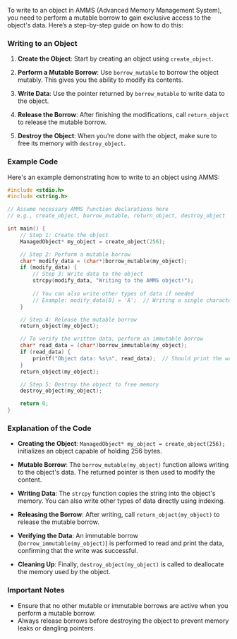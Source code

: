 To write to an object in AMMS (Advanced Memory Management System), you need to perform a mutable borrow to gain exclusive access to the object's data. Here’s a step-by-step guide on how to do this:

### Writing to an Object

1. **Create the Object**: Start by creating an object using `create_object`.

2. **Perform a Mutable Borrow**: Use `borrow_mutable` to borrow the object mutably. This gives you the ability to modify its contents.

3. **Write Data**: Use the pointer returned by `borrow_mutable` to write data to the object.

4. **Release the Borrow**: After finishing the modifications, call `return_object` to release the mutable borrow.

5. **Destroy the Object**: When you’re done with the object, make sure to free its memory with `destroy_object`.

### Example Code

Here's an example demonstrating how to write to an object using AMMS:

```c
#include <stdio.h>
#include <string.h>

// Assume necessary AMMS function declarations here
// e.g., create_object, borrow_mutable, return_object, destroy_object

int main() {
    // Step 1: Create the object
    ManagedObject* my_object = create_object(256);

    // Step 2: Perform a mutable borrow
    char* modify_data = (char*)borrow_mutable(my_object);
    if (modify_data) {
        // Step 3: Write data to the object
        strcpy(modify_data, "Writing to the AMMS object!");
        
        // You can also write other types of data if needed
        // Example: modify_data[0] = 'A';  // Writing a single character
    }

    // Step 4: Release the mutable borrow
    return_object(my_object);

    // To verify the written data, perform an immutable borrow
    char* read_data = (char*)borrow_immutable(my_object);
    if (read_data) {
        printf("Object data: %s\n", read_data);  // Should print the written data
    }
    return_object(my_object);

    // Step 5: Destroy the object to free memory
    destroy_object(my_object);

    return 0;
}
```

### Explanation of the Code

- **Creating the Object**: `ManagedObject* my_object = create_object(256);` initializes an object capable of holding 256 bytes.
  
- **Mutable Borrow**: The `borrow_mutable(my_object)` function allows writing to the object's data. The returned pointer is then used to modify the content.

- **Writing Data**: The `strcpy` function copies the string into the object's memory. You can also write other types of data directly using indexing.

- **Releasing the Borrow**: After writing, call `return_object(my_object)` to release the mutable borrow.

- **Verifying the Data**: An immutable borrow (`borrow_immutable(my_object)`) is performed to read and print the data, confirming that the write was successful.

- **Cleaning Up**: Finally, `destroy_object(my_object)` is called to deallocate the memory used by the object.

### Important Notes
- Ensure that no other mutable or immutable borrows are active when you perform a mutable borrow.
- Always release borrows before destroying the object to prevent memory leaks or dangling pointers.
